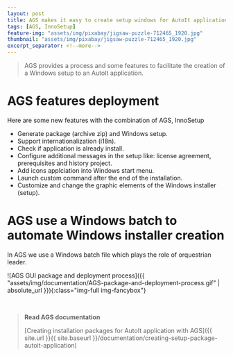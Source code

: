 ```yaml
---
layout: post
title: AGS makes it easy to create setup windows for AutoIt application
tags: [AGS, InnoSetup]
feature-img: "assets/img/pixabay/jigsaw-puzzle-712465_1920.jpg"
thumbnail: "assets/img/pixabay/jigsaw-puzzle-712465_1920.jpg"
excerpt_separator: <!--more-->
---
```


> AGS provides a process and some features to facilitate the creation of a Windows setup to an AutoIt application.

<!--more-->


# AGS features deployment
Here are some new features with the combination of AGS, InnoSetup

- Generate package (archive zip) and Windows setup.
- Support internationalization (i18n).
- Check if application is already install.
- Configure additional messages in the setup like: license agreement, prerequisites and history project.
- Add icons applciation into Windows start menu.
- Launch custom command after the end of the installation.
- Customize and change the graphic elements of the Windows installer (setup).


# AGS use a Windows batch to automate Windows installer creation

In AGS we use a Windows batch file which plays the role of orquestrian leader. 

![AGS GUI package and deployment process]({{ "assets/img/documentation/AGS-package-and-deployment-process.gif" | absolute_url }}){:class="img-full img-fancybox"}


<br/>

> **Read AGS documentation**
>
> [Creating installation packages for AutoIt application with AGS]({{ site.url }}{{ site.baseurl }}/documentation/creating-setup-package-autoit-application)
 